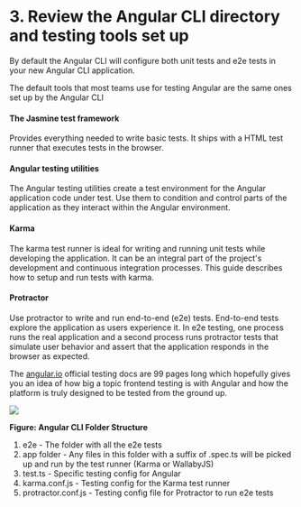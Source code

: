 # 3. Review the Angular CLI directory and testing tools set up

By default the Angular CLI will configure both unit tests and e2e tests in your new Angular CLI application.

The default tools that most teams use for testing Angular are the same ones set up by the Angular CLI

#### The Jasmine test framework <a id="thejasminetestframework"></a>

Provides everything needed to write basic tests. It ships with a HTML test runner that executes tests in the browser.

#### Angular testing utilities <a id="angulartestingutilities"></a>

The Angular testing utilities create a test environment for the Angular application code under test. Use them to condition and control parts of the application as they interact within the Angular environment.

#### Karma <a id="karma"></a>

The karma test runner is ideal for writing and running unit tests while developing the application. It can be an integral part of the project's development and continuous integration processes. This guide describes how to setup and run tests with karma.

#### Protractor <a id="protractor"></a>

Use protractor to write and run end-to-end \(e2e\) tests. End-to-end tests explore the application as users experience it. In e2e testing, one process runs the real application and a second process runs protractor tests that simulate user behavior and assert that the application responds in the browser as expected.

The [angular.io](https://angular.io/docs/ts/latest/guide/testing.html) official testing docs are 99 pages long which hopefully gives you an idea of how big a topic frontend testing is with Angular and how the platform is truly designed to be tested from the ground up.

![](https://firebootcamp.ghost.io/content/images/2017/01/testing-directory-structure-1.png)

**Figure: Angular CLI Folder Structure**

1. e2e - The folder with all the e2e tests
2. app folder - Any files in this folder with a suffix of .spec.ts will be picked up and run by the test runner \(Karma or WallabyJS\)
3. test.ts - Specific testing config for Angular
4. karma.conf.js - Testing config for the Karma test runner
5. protractor.conf.js - Testing config file for Protractor to run e2e tests


